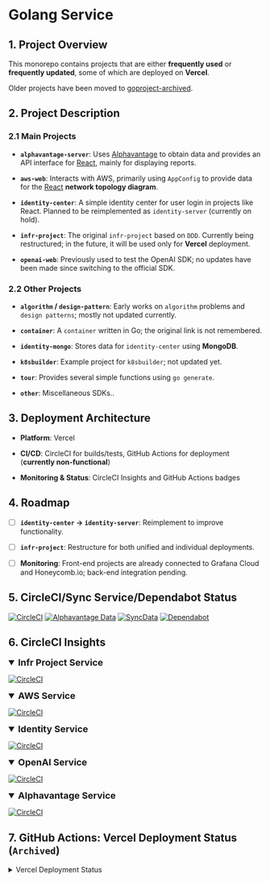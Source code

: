 # Golang Service

## 1. Project Overview

This monorepo contains projects that are either **frequently used** or **frequently updated**, some of which are deployed on **Vercel**.

Older projects have been moved to [goproject-archived](https://github.com/futugyou/goproject-archived).

## 2. Project Description

### 2.1 Main Projects

- **`alphavantage-server`**: Uses [Alphavantage](https://www.alphavantage.co/premium/) to obtain data and provides an API interface for [React](https://github.com/futugyou/react-project), mainly for displaying reports.

- **`aws-web`**: Interacts with AWS, primarily using `AppConfig` to provide data for the [React](https://github.com/futugyou/react-project) **network topology diagram**.

- **`identity-center`**: A simple identity center for user login in projects like React. Planned to be reimplemented as `identity-server` (currently on hold).

- **`infr-project`**: The original `infr-project` based on `DDD`. Currently being restructured; in the future, it will be used only for **Vercel** deployment.

- **`openai-web`**: Previously used to test the OpenAI SDK; no updates have been made since switching to the official SDK.

### 2.2 Other Projects

- **`algorithm` / `design-pattern`**: Early works on `algorithm` problems and `design patterns`; mostly not updated currently.

- **`container`**: A `container` written in Go; the original link is not remembered.

- **`identity-mongo`**: Stores data for `identity-center` using **MongoDB**.

- **`k8sbuilder`**: Example project for `k8sbuilder`; not updated yet.

- **`tour`**: Provides several simple functions using `go generate`.

- **`other`**: Miscellaneous SDKs..

## 3. Deployment Architecture

- **Platform**: Vercel

- **CI/CD**: CircleCI for builds/tests, GitHub Actions for deployment (**currently non-functional**)

- **Monitoring & Status**: CircleCI Insights and GitHub Actions badges

## 4. Roadmap

- [ ] **`identity-center` → `identity-server`**: Reimplement to improve functionality.

- [ ] **`infr-project`**: Restructure for both unified and individual deployments.

- [ ] **Monitoring**: Front-end projects are already connected to Grafana Cloud and Honeycomb.io; back-end integration pending.

## 5. CircleCI/Sync Service/Dependabot Status

[![CircleCI](https://dl.circleci.com/status-badge/img/gh/futugyou/goproject/tree/master.svg?style=svg)](https://dl.circleci.com/status-badge/redirect/gh/futugyou/goproject/tree/master)
[![Alphavantage Data](https://github.com/futugyou/goproject/actions/workflows/alphavantage-data.yml/badge.svg)](https://github.com/futugyou/goproject/actions/workflows/alphavantage-data.yml)
[![SyncData](https://github.com/futugyou/goproject/actions/workflows/syncdata.yml/badge.svg?branch=master)](https://github.com/futugyou/goproject/actions/workflows/syncdata.yml)
[![Dependabot](https://github.com/futugyou/goproject/actions/workflows/dependabot-auto.yml/badge.svg)](https://github.com/futugyou/goproject/actions/workflows/dependabot-auto.yml)

## 6. CircleCI Insights

<details open>

<summary style="font-size: 18px; font-weight: bold;">Infr Project Service</summary>

[![CircleCI](https://dl.circleci.com/insights-snapshot/gh/futugyou/goproject/master/infr-project/badge.svg?window=30d)](https://app.circleci.com/insights/github/futugyou/goproject/workflows/infr-project/overview?branch=master&reporting-window=last-30-days&insights-snapshot=true)

</details>

<details open>

<summary style="font-size: 18px; font-weight: bold;">AWS Service</summary>

[![CircleCI](https://dl.circleci.com/insights-snapshot/gh/futugyou/goproject/master/aws-web/badge.svg?window=30d)](https://app.circleci.com/insights/github/futugyou/goproject/workflows/aws-web/overview?branch=master&reporting-window=last-30-days&insights-snapshot=true)

</details>

<details open>

<summary style="font-size: 18px; font-weight: bold;">Identity Service</summary>

[![CircleCI](https://dl.circleci.com/insights-snapshot/gh/futugyou/goproject/master/identity-center/badge.svg?window=30d)](https://app.circleci.com/insights/github/futugyou/goproject/workflows/identity-center/overview?branch=master&reporting-window=last-30-days&insights-snapshot=true)

</details>

<details open>

<summary style="font-size: 18px; font-weight: bold;">OpenAI Service</summary>

[![CircleCI](https://dl.circleci.com/insights-snapshot/gh/futugyou/goproject/master/openai-web/badge.svg?window=30d)](https://app.circleci.com/insights/github/futugyou/goproject/workflows/openai-web/overview?branch=master&reporting-window=last-30-days&insights-snapshot=true)

</details>

<details open>

<summary style="font-size: 18px; font-weight: bold;">Alphavantage Service</summary>

[![CircleCI](https://dl.circleci.com/insights-snapshot/gh/futugyou/goproject/master/alphavantage-server/badge.svg?window=30d)](https://app.circleci.com/insights/github/futugyou/goproject/workflows/alphavantage-server/overview?branch=master&reporting-window=last-30-days&insights-snapshot=true)

</details>

## 7. GitHub Actions: Vercel Deployment Status (`Archived`)

<details>

<summary>Vercel Deployment Status</summary>

> [!CAUTION]
> Due to a problem with `Vercel Cli`, the following action is `no longer available`.

[![AWS Preview](https://github.com/futugyou/goproject/actions/workflows/aws-vercel-preview.yaml/badge.svg)](https://github.com/futugyou/goproject/actions/workflows/aws-vercel-preview.yaml)
[![AWS Production](https://github.com/futugyou/goproject/actions/workflows/aws-vercel-production.yaml/badge.svg?branch=master)](https://github.com/futugyou/goproject/actions/workflows/aws-vercel-production.yaml)

[![Identity Preview](https://github.com/futugyou/goproject/actions/workflows/identity-vercel-preview.yaml/badge.svg)](https://github.com/futugyou/goproject/actions/workflows/identity-vercel-preview.yaml)
[![Identity Production](https://github.com/futugyou/goproject/actions/workflows/identity-vercel-production.yaml/badge.svg?branch=master)](https://github.com/futugyou/goproject/actions/workflows/identity-vercel-production.yaml)

[![OpenAI Preview](https://github.com/futugyou/goproject/actions/workflows/openAI-vercel-preview.yaml/badge.svg)](https://github.com/futugyou/goproject/actions/workflows/openAI-vercel-preview.yaml)
[![OpenAI Production](https://github.com/futugyou/goproject/actions/workflows/openAI-vercel-production.yaml/badge.svg?branch=master)](https://github.com/futugyou/goproject/actions/workflows/openAI-vercel-production.yaml)

[![Infr Project Preview](https://github.com/futugyou/goproject/actions/workflows/project-vercel-preview.yaml/badge.svg)](https://github.com/futugyou/goproject/actions/workflows/project-vercel-preview.yaml)
[![Infr Project Production](https://github.com/futugyou/goproject/actions/workflows/project-vercel-production.yaml/badge.svg?branch=master)](https://github.com/futugyou/goproject/actions/workflows/project-vercel-production.yaml)

[![Alphavantage Preview](https://github.com/futugyou/goproject/actions/workflows/alphavantage-preview.yaml/badge.svg)](https://github.com/futugyou/goproject/actions/workflows/alphavantage-preview.yaml)
[![Alphavantage Production](https://github.com/futugyou/goproject/actions/workflows/alphavantage-production.yaml/badge.svg?branch=master)](https://github.com/futugyou/goproject/actions/workflows/alphavantage-production.yaml)

</details>
